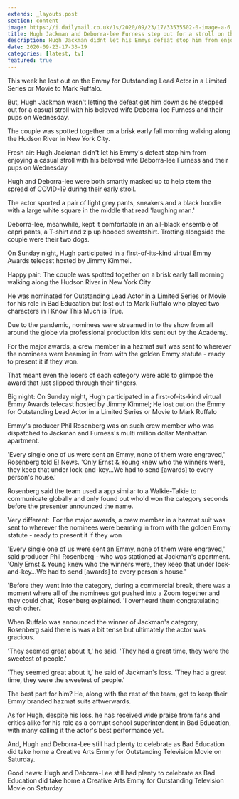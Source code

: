 ```yaml
---
extends: _layouts.post
section: content
image: https://i.dailymail.co.uk/1s/2020/09/23/17/33535502-0-image-a-6_1600877503013.jpg 
title: Hugh Jackman and Deborra-lee Furness step out for a stroll on the Hudson after gracious Emmy loss  
description: Hugh Jackman didnt let his Emmys defeat stop him from enjoying a casual stroll with his beloved wife Deborra-lee Furness and their pups on Wednesday. 
date: 2020-09-23-17-33-19 
categories: [latest, tv] 
featured: true 
--- 
```

This week he lost out on the Emmy for Outstanding Lead Actor in a Limited Series or Movie to Mark Ruffalo.

But, Hugh Jackman wasn't letting the defeat get him down as he stepped out for a casual stroll with his beloved wife Deborra-lee Furness and their pups on Wednesday.

The couple was spotted together on a brisk early fall morning walking along the Hudson River in New York City.

Fresh air: Hugh Jackman didn't let his Emmy's defeat stop him from enjoying a casual stroll with his beloved wife Deborra-lee Furness and their pups on Wednesday

Hugh and Deborra-lee were both smartly masked up to help stem the spread of COVID-19 during their early stroll.

The actor sported a pair of light grey pants, sneakers and a black hoodie with a large white square in the middle that read 'laughing man.'

Deborra-lee, meanwhile, kept it comfortable in an all-black ensemble of capri pants, a T-shirt and zip up hooded sweatshirt. Trotting alongside the couple were their two dogs. 

On Sunday night, Hugh participated in a first-of-its-kind virtual Emmy Awards telecast hosted by Jimmy Kimmel.

Happy pair: The couple was spotted together on a brisk early fall morning walking along the Hudson River in New York City

He was nominated for Outstanding Lead Actor in a Limited Series or Movie for his role in Bad Education but lost out to Mark Ruffalo who played two characters in I Know This Much is True.

Due to the pandemic, nominees were streamed in to the show from all around the globe via professional production kits sent out by the Academy.

For the major awards, a crew member in a hazmat suit was sent to wherever the nominees were beaming in from with the golden Emmy statute - ready to present it if they won.

That meant even the losers of each category were able to glimpse the award that just slipped through their fingers. 

Big night: On Sunday night, Hugh participated in a first-of-its-kind virtual Emmy Awards telecast hosted by Jimmy Kimmel; He lost out on the Emmy for Outstanding Lead Actor in a Limited Series or Movie to Mark Ruffalo

Emmy's producer Phil Rosenberg was on such crew member who was dispatched to Jackman and Furness's multi million dollar Manhattan apartment. 

'Every single one of us were sent an Emmy, none of them were engraved,' Rosenberg told E! News. 'Only Ernst & Young knew who the winners were, they keep that under lock-and-key…We had to send [awards] to every person's house.'

Rosenberg said the team used a app similar to a Walkie-Talkie to communicate globally and only found out who'd won the category seconds before the presenter announced the name. 

Very different:  For the major awards, a crew member in a hazmat suit was sent to wherever the nominees were beaming in from with the golden Emmy statute - ready to present it if they won

'Every single one of us were sent an Emmy, none of them were engraved,' said producer Phil Rosenberg - who was stationed at Jackman's apartment. 'Only Ernst & Young knew who the winners were, they keep that under lock-and-key…We had to send [awards] to every person's house.'

 'Before they went into the category, during a commercial break, there was a moment where all of the nominees got pushed into a Zoom together and they could chat,' Rosenberg explained. 'I overheard them congratulating each other.'

When Ruffalo was announced the winner of Jackman's category, Rosenberg said there is was a bit tense but ultimately the actor was gracious.

'They seemed great about it,' he said. 'They had a great time, they were the sweetest of people.' 

'They seemed great about it,' he said of Jackman's loss. 'They had a great time, they were the sweetest of people.'

The best part for him? He, along with the rest of the team, got to keep their Emmy branded hazmat suits aftwerwards.  

As for Hugh, despite his loss, he has received wide praise from fans and critics alike for his role as a corrupt school superintendent in Bad Education, with many calling it the actor's best performance yet. 

And, Hugh and Deborra-Lee still had plenty to celebrate as Bad Education did take home a Creative Arts Emmy for Outstanding Television Movie on Saturday.

Good news: Hugh and Deborra-Lee still had plenty to celebrate as Bad Education did take home a Creative Arts Emmy for Outstanding Television Movie on Saturday

